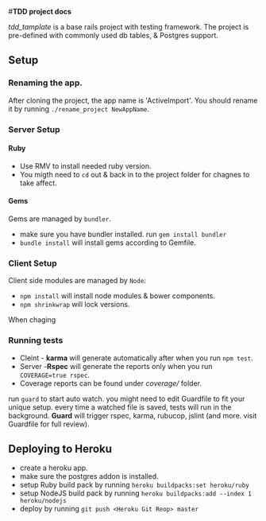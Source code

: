 #**TDD project docs**

*tdd_tamplate* is a base rails project with testing framework.
The project is pre-defined with commonly used db tables, & Postgres support.

## Setup

### Renaming the app.
After cloning the project, the app name is 'ActiveImport'.
You should rename it by running `./rename_project NewAppName`.

### Server Setup
#### Ruby

 - Use RMV to install needed ruby version.
 - You migth need to `cd` out & back in to the project folder for chagnes to take affect.

#### Gems
Gems are managed by `bundler`.

 - make sure you have bundler installed. run `gem install bundler`
 - `bundle install` will install gems according to Gemfile.

### Client Setup
Client side modules are managed by `Node`:

 - `npm install` will install node modules & bower components.
 - `npm shrinkwrap` will lock versions.

When chaging
### Running tests
 - Cleint - **karma** will generate automatically after when you run `npm test`.
 - Server -**Rspec** will generate the reports only when you run `COVERAGE=true rspec`.
 - Coverage reports can be found under *coverage/* folder.

run `guard` to start auto watch. you might need to edit Guardfile to fit your unique setup.
every time a watched file is saved, tests will run in the background.
**Guard** will trigger rspec, karma, rubucop, jslint (and more. visit Guardfile for full review).

## Deploying to Heroku
 - create a heroku app.
 - make sure the postgres addon is installed.
 - setup Ruby build pack by running `heroku buildpacks:set heroku/ruby`
 - setup NodeJS build pack by running `heroku buildpacks:add --index 1 heroku/nodejs`
 - deploy by running `git push <Heroku Git Reop> master`
